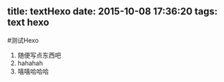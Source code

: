title: textHexo
date: 2015-10-08 17:36:20
tags: text hexo
---

#测试Hexo

	
 1. 随便写点东西吧
 2. hahahah
 3. 嘻嘻哈哈哈

